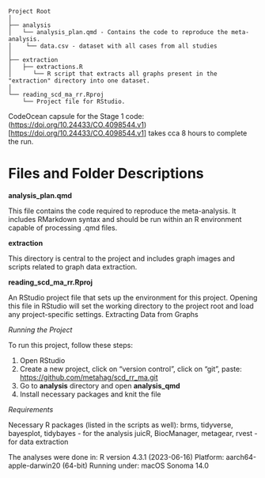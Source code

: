 ```
Project Root
│
├── analysis
│   └── analysis_plan.qmd - Contains the code to reproduce the meta-analysis.
│    └── data.csv - dataset with all cases from all studies
│
├── extraction
│   ├── extractions.R
│      └── R script that extracts all graphs present in the "extraction" directory into one dataset.
│
└── reading_scd_ma_rr.Rproj
    └── Project file for RStudio.
```

CodeOcean capsule for the Stage 1 code: (https://doi.org/10.24433/CO.4098544.v1)[https://doi.org/10.24433/CO.4098544.v1] takes cca 8 hours to complete the run.

# Files and Folder Descriptions 

**analysis_plan.qmd**

This file contains the code required to reproduce the meta-analysis. It
includes RMarkdown syntax and should be run within an R environment
capable of processing .qmd files. 

**extraction**

This directory is central to the project and includes graph images and
scripts related to graph data extraction. 


**reading_scd_ma_rr.Rproj**

An RStudio project file that sets up the environment for this project.
Opening this file in RStudio will set the working directory to the
project root and load any project-specific settings. Extracting Data
from Graphs


*Running the Project*

To run this project, follow these steps:

1. Open RStudio
2. Create a new project, click on “version control”, click on “git”, paste: https://github.com/metahag/scd_rr_ma.git
3. Go to **analysis** directory and open **analysis_qmd**
4. Install necessary packages and knit the file

*Requirements*

Necessary R packages (listed in the scripts as well): 
brms, tidyverse, bayesplot, tidybayes - for the analysis
juicR, BiocManager, metagear, rvest - for data extraction

The analyses were done in:
R version 4.3.1 (2023-06-16) 
Platform: aarch64-apple-darwin20 (64-bit)
Running under: macOS Sonoma 14.0


